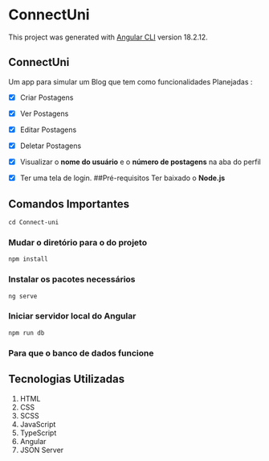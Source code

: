 # ConnectUni
This project was generated with [Angular CLI](https://github.com/angular/angular-cli) version 18.2.12.

## ConnectUni 
Um app para simular um Blog que tem como funcionalidades Planejadas : 
- [x] Criar Postagens 

- [x] Ver Postagens

- [x] Editar Postagens

- [x] Deletar Postagens

- [x] Visualizar o **nome do usuário** e o **número de postagens** na aba do perfil 

- [x] Ter uma tela de login.
##Pré-requisitos 
Ter baixado o **Node.js**
## Comandos Importantes
```
cd Connect-uni
```
### Mudar o diretório para o do projeto
```
npm install 
```
### Instalar os pacotes necessários
```
ng serve
```
### Iniciar servidor local do Angular
```
npm run db
```
### Para que o banco de dados funcione




## Tecnologias Utilizadas
1. HTML
2. CSS
3. SCSS
4. JavaScript
5. TypeScript
6. Angular
7. JSON Server
 
